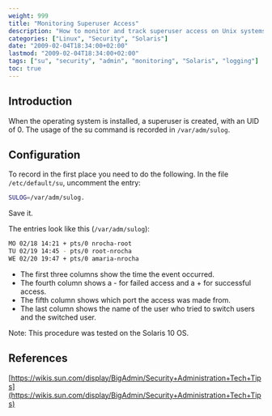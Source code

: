 ```yaml
---
weight: 999
title: "Monitoring Superuser Access"
description: "How to monitor and track superuser access on Unix systems through logging mechanisms."
categories: ["Linux", "Security", "Solaris"]
date: "2009-02-04T18:34:00+02:00"
lastmod: "2009-02-04T18:34:00+02:00"
tags: ["su", "security", "admin", "monitoring", "Solaris", "logging"]
toc: true
---
```


## Introduction

When the operating system is installed, a superuser is created, with an UID of 0. The usage of the su command is recorded in `/var/adm/sulog`.

## Configuration

To record in the first place you need to do the following.
In the file `/etc/default/su`, uncomment the entry:

```bash
SULOG=/var/adm/sulog.
```

Save it.

The entries look like this (`/var/adm/sulog`):

```bash
MO 02/18 14:21 + pts/0 nrocha-root
TU 02/19 14:45 - pts/0 root-nrocha
WE 02/20 19:47 + pts/0 amaria-nrocha
```

* The first three columns show the time the event occurred.
* The fourth column shows a - for failed access and a + for successful access.
* The fifth column shows which port the access was made from.
* The last column shows the name of the user who tried to switch users and the switched user.

Note: This procedure was tested on the Solaris 10 OS.

## References

[https://wikis.sun.com/display/BigAdmin/Security+Administration+Tech+Tips](https://wikis.sun.com/display/BigAdmin/Security+Administration+Tech+Tips)
